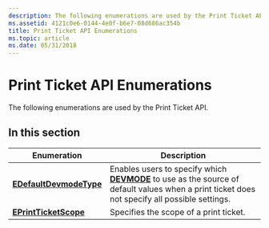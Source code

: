 ```yaml
---
description: The following enumerations are used by the Print Ticket API.
ms.assetid: 4121c0e6-0144-4e0f-b6e7-08d686ac354b
title: Print Ticket API Enumerations
ms.topic: article
ms.date: 05/31/2018
---
```


# Print Ticket API Enumerations

The following enumerations are used by the Print Ticket API.

## In this section



| Enumeration                                                   | Description                                                                                                                                                             |
|---------------------------------------------------------------|-------------------------------------------------------------------------------------------------------------------------------------------------------------------------|
| [**EDefaultDevmodeType**](/windows/win32/api/prntvpt/ne-prntvpt-edefaultdevmodetype)<br/> | Enables users to specify which [**DEVMODE**](/windows/win32/api/wingdi/ns-wingdi-devmodea) to use as the source of default values when a print ticket does not specify all possible settings.<br/> |
| [**EPrintTicketScope**](/windows/desktop/api/prntvpt/ne-prntvpt-eprintticketscope)<br/>     | Specifies the scope of a print ticket.<br/>                                                                                                                       |



 

 

 




